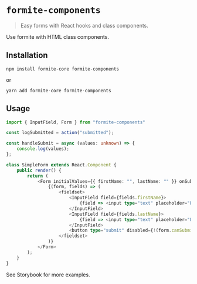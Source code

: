 # `formite-components`

> Easy forms with React hooks and class components.

Use formite with HTML class components.

## Installation

`npm install formite-core formite-components`

or

`yarn add formite-core formite-components`

## Usage

```ts
import { InputField, Form } from "formite-components"

const logSubmitted = action("submitted");

const handleSubmit = async (values: unknown) => {
    console.log(values);
};

class SimpleForm extends React.Component {
    public render() {
        return (
            <Form initialValues={{ firstName: "", lastName: "" }} onSubmitForm={handleSubmit}>
                {(form, fields) => (
                    <fieldset>
                        <InputField field={fields.firstName}>
                            {field => <input type="text" placeholder="First name" {...field} />}
                        </InputField>
                        <InputField field={fields.lastName}>
                            {field => <input type="text" placeholder="Last name" {...field} />}
                        </InputField>
                        <button type="submit" disabled={!(form.canSubmit && form.isDirty)}>Save</button>
                    </fieldset>
                )}
            </Form>
        );
    }
}
```

See Storybook for more examples.

